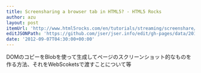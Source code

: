 ```yaml
---
title: Screensharing a browser tab in HTML5? - HTML5 Rocks
author: azu
layout: post
itemUrl: 'http://www.html5rocks.com/en/tutorials/streaming/screenshare/'
editJSONPath: 'https://github.com/jser/jser.info/edit/gh-pages/data/2012/09/index.json'
date: '2012-09-07T04:30:00+00:00'
---
```

DOMのコピーをBlobを使って生成してページのスクリーンショット的なものを作る方法、それをWebScoketsで渡すことについて等
